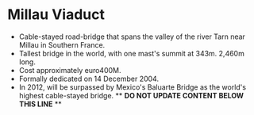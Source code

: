 Millau Viaduct
==============

* Cable-stayed road-bridge that spans the valley of the river Tarn near Millau in Southern France.
* Tallest bridge in the world, with one mast's summit at 343m. 2,460m long.
* Cost approximately euro400M.
* Formally dedicated on 14 December 2004.
* In 2012, will be surpassed by Mexico's Baluarte Bridge as the world's highest cable-stayed bridge.
** **DO NOT UPDATE CONTENT BELOW THIS LINE** **

